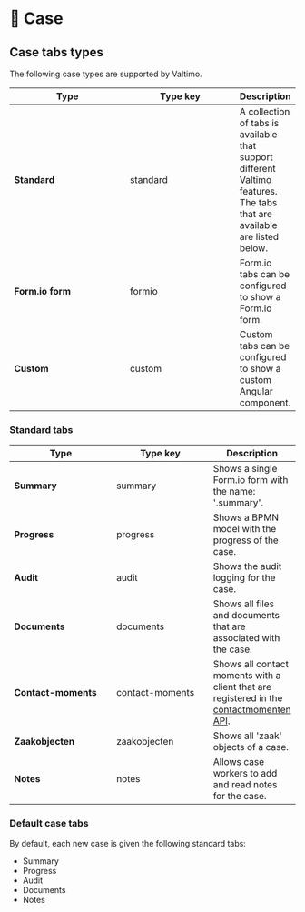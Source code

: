 # 🛑 Case

## Case tabs types

The following case types are supported by Valtimo.

<table><thead><tr><th width="192">Type</th><th width="181">Type key</th><th>Description</th></tr></thead><tbody><tr><td><strong>Standard</strong></td><td>standard</td><td>A collection of tabs is available that support different Valtimo features. The tabs that are available are listed below.</td></tr><tr><td><strong>Form.io form</strong></td><td>formio</td><td>Form.io tabs can be configured to show a Form.io form.</td></tr><tr><td><strong>Custom</strong></td><td>custom</td><td>Custom tabs can be configured to show a custom Angular component.</td></tr></tbody></table>

### Standard tabs

<table><thead><tr><th width="192">Type</th><th width="180">Type key</th><th>Description</th></tr></thead><tbody><tr><td><strong>Summary</strong></td><td>summary</td><td>Shows a single Form.io form with the name: '.summary'.</td></tr><tr><td><strong>Progress</strong></td><td>progress</td><td>Shows a BPMN model with the progress of the case.</td></tr><tr><td><strong>Audit</strong></td><td>audit</td><td>Shows the audit logging for the case.</td></tr><tr><td><strong>Documents</strong></td><td>documents</td><td>Shows all files and documents that are associated with the case.</td></tr><tr><td><strong>Contact-moments</strong></td><td>contact-moments</td><td>Shows all contact moments with a client that are registered in the <a href="https://vng-realisatie.github.io/gemma-zaken/standaard/contactmomenten/index">contactmomenten API</a>.</td></tr><tr><td><strong>Zaakobjecten</strong></td><td>zaakobjecten</td><td>Shows all 'zaak' objects of a case.</td></tr><tr><td><strong>Notes</strong></td><td>notes</td><td>Allows case workers to add and read notes for the case.</td></tr></tbody></table>

### Default case tabs

By default, each new case is given the following standard tabs:

* Summary
* Progress
* Audit
* Documents
* Notes
